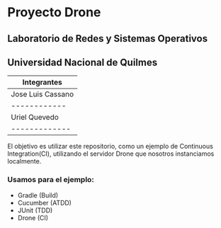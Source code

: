 # Proyecto Drone 

## Laboratorio de Redes y Sistemas Operativos
## Universidad Nacional de Quilmes


Integrantes |
------------|
Jose Luis Cassano|
------------ |
Uriel Quevedo|
-------------|

El objetivo es utilizar este repositorio, como un ejemplo de Continuous Integration(CI), utilizando el servidor Drone que nosotros instanciamos localmente.

### Usamos para el ejemplo:
- Gradle (Build)
- Cucumber (ATDD)
- JUnit (TDD)
- Drone (CI)
